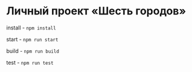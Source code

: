 # Личный проект «Шесть городов»

install - `npm install`

start - `npm run start`

build - `npm run build`

test - `npm run test`

